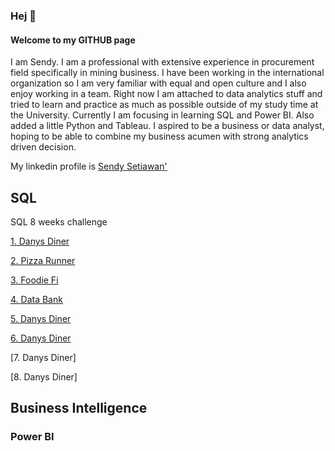 ### Hej 👋
#### Welcome to my GITHUB page

I am Sendy. 
I am a professional with extensive experience in procurement field specifically in mining business. I have been working in the international organization so I am very familiar with equal and open culture and I also enjoy working in a team. Right now I am attached to data analytics stuff and tried to learn and practice as much as possible outside of my study time at the University. Currently I am focusing in learning SQL and Power BI. Also added a little Python and Tableau. I aspired to be a business or data analyst, hoping to be able to combine my business acumen with strong analytics driven decision. 

My linkedin profile is [Sendy Setiawan'](https://www.linkedin.com/in/sendy-setiawan-scm14/)

## SQL 

SQL 8 weeks challenge 

[1. Danys Diner](https://github.com/sendysenzen/Dannys-Diner)

[2. Pizza Runner](https://github.com/sendysenzen/Pizza-Runner)

[3. Foodie Fi](https://github.com/sendysenzen/Foodie-Fi)

[4. Data Bank](https://github.com/sendysenzen/Data-Bank)

[5. Danys Diner](https://github.com/sendysenzen/Data-mart)

[6. Danys Diner](https://github.com/sendysenzen/Clique-Bait)

[7. Danys Diner] 

[8. Danys Diner] 

## Business Intelligence
### Power BI




<!--
**sendysenzen/sendysenzen** is a ✨ _special_ ✨ repository because its `README.md` (this file) appears on your GitHub profile.

Here are some ideas to get you started:

- 🔭 I’m currently working on ...
- 🌱 I’m currently learning ...
- 👯 I’m looking to collaborate on ...
- 🤔 I’m looking for help with ...
- 💬 Ask me about ...
- 📫 How to reach me: ...
- 😄 Pronouns: ...
- ⚡ Fun fact: ...
-->
